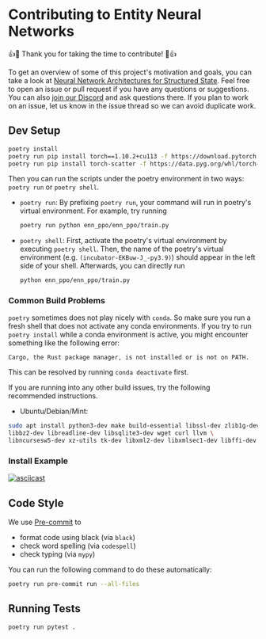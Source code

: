 # Contributing to Entity Neural Networks

👍🎉 Thank you for taking the time to contribute! 🎉👍

To get an overview of some of this project's motivation and goals, you can take a look at [Neural Network Architectures for Structured State](https://docs.google.com/document/d/1Q87zeY7Z4u9cU0oLoH-BPQZDBQd4tHLWiEkj5YDSGw4).
Feel free to open an issue or pull request if you have any questions or suggestions.
You can also [join our Discord](https://discord.gg/rrwSkmCp) and ask questions there.
If you plan to work on an issue, let us know in the issue thread so we can avoid duplicate work.

## Dev Setup

```bash
poetry install
poetry run pip install torch==1.10.2+cu113 -f https://download.pytorch.org/whl/cu113/torch_stable.html
poetry run pip install torch-scatter -f https://data.pyg.org/whl/torch-1.10.0+cu113.html
```

Then you can run the scripts under the poetry environment in two ways: `poetry run` or `poetry shell`. 

* `poetry run`:
    By prefixing `poetry run`, your command will run in poetry's virtual environment. For example, try running
    ```bash
    poetry run python enn_ppo/enn_ppo/train.py
    ```
* `poetry shell`:
    First, activate the poetry's virtual environment by executing `poetry shell`. Then, the name of the poetry's
    virtual environment (e.g. `(incubator-EKBuw-J_-py3.9)`) should appear in the left side of your shell.
    Afterwards, you can directly run
    ```bash
    python enn_ppo/enn_ppo/train.py
    ```

### Common Build Problems

`poetry` sometimes does not play nicely with `conda`. So make sure you run a fresh shell that does not activate any conda environments. If you try to run `poetry install` while a conda environment is active, you might encounter something like the following error:

```
Cargo, the Rust package manager, is not installed or is not on PATH.
```

This can be resolved by running `conda deactivate` first.

If you are running into any other build issues, try the following recommended instructions.

* Ubuntu/Debian/Mint:
```bash
sudo apt install python3-dev make build-essential libssl-dev zlib1g-dev \
libbz2-dev libreadline-dev libsqlite3-dev wget curl llvm \
libncursesw5-dev xz-utils tk-dev libxml2-dev libxmlsec1-dev libffi-dev liblzma-dev
```

### Install Example

[![asciicast](https://asciinema.org/a/452597.svg)](https://asciinema.org/a/452597)

## Code Style

We use [Pre-commit](https://pre-commit.com/) to 
<!-- * sort dependencies
* remove unused variables and imports -->
* format code using black (via `black`)
* check word spelling (via `codespell`)
* check typing (via `mypy`)

You can run the following command to do these automatically:

```bash
poetry run pre-commit run --all-files
```

## Running Tests

```bash
poetry run pytest .
```
